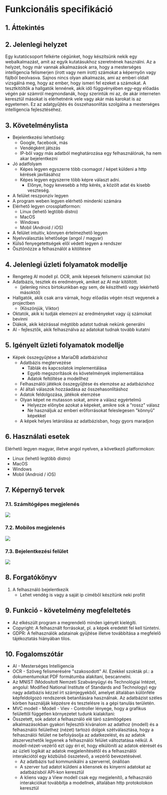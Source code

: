 # Funkcionális specifikáció

## 1. Áttekintés



## 2. Jelenlegi helyzet

Egy kutatócsoport felkérte cégünket, hogy készítsünk nekik egy webalkalmazást, amit az egyik kutatásukhoz szeretnének használni. Az a helyzet, hogy már vannak alkalmazások arra, hogy a mesterséges intelligencia felismerjen (írott vagy nem írott) számokat a képernyőn vagy fájlból beolvasva. Sajnos nincs olyan alkalmazás, ami az emberi oldalt vizsgálná meg, hogy az ember, hogy ismeri fel ezeket a számokat. A tesztkitöltők a hallgatók lennének, akik idő függvényében egy-egy előadás végén pár számról megmondanák, hogy szerintük mi az, de akár interneten keresztül másokat is elérhetnénk vele vagy akár más karokat is az egyetemen. Ez az adatgyűjtés és összehasonlítás szolgálna a mesterséges intelligencia fejlesztéséhez.

## 3. Követelménylista

- Bejelentkezési lehetőség:
  - Google, facebook, más
  - Vendégként játszás
  - IP-ből vagy más adatból meghatározása egy felhasználónak, ha nem akar bejelentkezni
- Jó adatfolyam
  - Képes legyen egyszerre több csomagot / képet küldeni a http kérések javításához
  - Képes legyen egyszerre több képre választ adni.
    - Előnye, hogy kevesebb a http kérés, a közölt adat és kisebb veszteség.    
- A felület reszponzív legyen
- A program weben legyen elérhető mindenki számára
- Elérhető legyen crossplatformon:
  - Linux (lehető legtöbb distro)
  - MacOS
  - Windows
  - Mobil (Android / iOS) 
- A felület intuitív, könnyen értelmezhető legyen
- Nyelvválasztás lehetősége (angol / magyar)
- Külső fenyegetettségek elől védett legyen a rendszer
- Ösztönözze a felhasználót a kitöltésre

## 4. Jelenlegi üzleti folyamatok modellje

- Rengeteg AI modell pl. OCR, amik képesek felismerni számokat (is)
- Adatbázis, tesztek és eredmények, amiket az AI már kitöltött.
    - (jelenleg nincs birtokunkban egy sem, de készíthető vagy lekérhető másoktól)
-  Hallgatók, akik csak arra várnak, hogy előadás végén részt vegyenek a projectben
    - (Köszönjük, Viktor)
-  Oktatók, akik ki tudják elemezni az eredményeket vagy új számokat bevinni
-  Diákok, akik kézírással mégtöbb adatot tudnak nekünk generálni
-  AI - fejlesztők, akik felhasználva az adatokat tudnak tovább kutatni

## 5. Igényelt üzleti folyamatok modellje

- Képek összegyűjtése a MariaDB adatbázishoz
    - Adatbázis megtervezése
        - Táblák és kapcsolatok implementálása
        - Egyéb megszorítások és követelmények implementálása
        - Adatok feltöltése a modellhez
    - Felhasználói játékok összegyűjtése és elemzése az adatbázishoz
    - AI általi válaszok hozzáadása az összehasonlításhoz
    - Adatok feldolgozása, játékok elemzése
    - Olyan képet ne mutasson sokat, amire a válasz egyértelmű
        - Helyezze előnybe azokat a képeket, amikre sok a "rossz" válasz
        - Ne használjuk az emberi erőforrásokat feleslegesen "könnyű" képekkel
    - A képek helyes letárolása az adatbázisban, hogy gyors maradjon


## 6. Használati esetek

Elérhető legyen magyar, illetve angol nyelven, a következő platformokon:
- Linux (lehető legtöbb distro)
- MacOS
- Windows
- Mobil (Android / iOS)

## 7. Képernyő tervek

### 7.1. Számítógépes megjelenés

![](kepek/MNIST-pc.png)

### 7.2. Mobilos megjelenés

![](kepek/MNIST-mobil.png)

### 7.3. Bejelentkezési felület

![](kepek/login.png)

## 8. Forgatókönyv

1. A felhasználó bejelentkezik
   - Lehet vendég is vagy a saját ip címéből készítünk neki profilt

## 9. Funkció - követelmény megfeleltetés

- Az elkészült program a megrendelő minden igényét kielégíti.
- Copyright: A felhasznált forrásokat, pl. a képek eredetét fel kell tüntetni.
- GDPR: A felhasználók adatainak gyűjtése illetve továbbítása a megfelelő tájékoztatás hiányában tilos.

## 10. Fogalomszótár
- AI - Mesterséges Intelligencia
- OCR - Szöveg felismerésére "szakosodott" AI. Ezekkel szokták pl.: a dokumentumokat PDF formátumba alakítani, bescannelni.
- Az MNIST (Módosított Nemzeti Szabványügyi és Technológiai Intézet, angolul: Modified National Institute of Standards and Technology)
egy nagy adatbázis kézzel írt számjegyekből, amelyet általában különféle képfeldolgozó rendszerek betanítására használnak.
Az adatbázist széles körben használják képzésre és tesztelésre is a gépi tanulás területén.
- MVC modell - Modell - Viev - Controller lényege, hogy a grafikus felülettől független környezetet tudunk kialakítani:
- Összetett, sok adatot a felhasználó elé táró számítógépes alkalmazásokban gyakori fejlesztői kívánalom az adathoz (modell) és a felhasználói felülethez (nézet) tartozó dolgok szétválasztása, hogy a felhasználói felület ne befolyásolja az adatkezelést, és az adatok átszervezhetők legyenek a felhasználói felület változtatása nélkül. A modell-nézet-vezérlő ezt úgy éri el, hogy elkülöníti az adatok elérését és az üzleti logikát az adatok megjelenítésétől és a felhasználói interakciótól egy közbülső összetevő, a vezérlő bevezetésével.
  - Az adatbázis tud kommunikálni a szerverrel, önállóan
  - A szerver tud adatot küldeni a kliensnek és kinyerni adatokat az adatbázisból API-kon keresztül
  - A kliens vagy a View modell csak egy megjelenítő, a felhasználó interakciókat továbbítja a modellnek, általában http protokolokon keresztül
